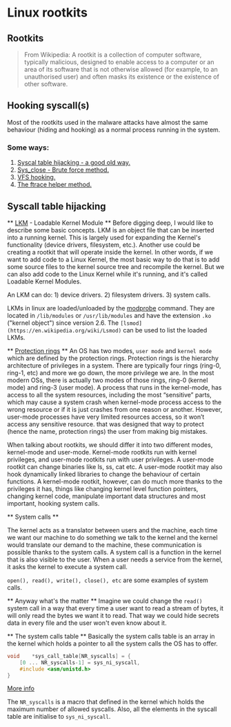 # Linux rootkits

## Rootkits
> From Wikipedia:
> A rootkit is a collection of computer software, typically malicious, 
> designed to enable access to a computer or an area of its software that is not otherwise allowed 
> (for example, to an unauthorised user) and often masks its existence or the existence of other software.

## Hooking syscall(s)

Most of the rootkits used in the malware attacks have almost the same behaviour (hiding and hooking) as a normal process running in the system.

### Some ways:
1. [Syscal table hijacking - a good old way.](#Syscall-table-hijacking)
2. [Sys_close - Brute force method.](#Sys-close)
3. [VFS hooking.](#VFS-hooking)
4. [The ftrace helper method.](#Thee-ftrace-helper-method)

## Syscall table hijacking
** [LKM](https://en.wikipedia.org/wiki/Loadable_kernel_module) - Loadable Kernel Module **
Before digging deep, I would like to describe some basic concepts. LKM is an object file that can be inserted into a running kernel. This is largely used for expanding the Kernel's functionality (device drivers, filesystem, etc.).
Another use could be creating a rootkit that will operate inside the kernel.
In other words, if we want to add code to a Linux Kernel, the most basic way to do that is to add some source files to the kernel source tree and recompile the kernel.
But we can also add code to the Linux Kernel while it's running, and it's called Loadable Kernel Modules.

An LKM can do:
	1) device drivers.
	2) filesystem drivers.
	3) system calls.

LKMs in linux are loaded/unloaded by the [modprobe](https://en.wikipedia.org/wiki/Modprobe) command. They are located in `/lib/modules` or `/usr/lib/modules` and have the extension `.ko` ("kernel object") since version 2.6.
The `[lsmod](https://en.wikipedia.org/wiki/Lsmod)` can be used to list the loaded LKMs.

** [Protection rings](https://en.wikipedia.org/wiki/Protection_ring) **
An OS has two modes, `user mode` and `kernel mode` which are defined by the protection rings.
Protection rings is the hierarchy architecture of privileges in a system. There are typically four rings (ring-0, ring-1, etc) and more we go down, the more privilege we are.
In the most modern OSs, there is actually two modes of those rings, ring-0 (kernel mode) and ring-3 (user mode).
A process that runs in the kernel-mode, has access to all the system resources, including the most “sensitive” parts, which may cause a system crash when kernel-mode process access to the wrong resource or if it is just crashes from one reason or another.
However, user-mode processes have very limited resources access, so it won’t access any sensitive resource.
that was designed that way to protect (hence the name, protection rings) the user from making big mistakes.

When talking about rootkits, we should differ it into two different modes, kernel-mode and user-mode.
Kernel-mode rootkits run with kernel privileges, and user-mode rootkits run with user privileges.
A user-mode rootkit can change binaries like ls, ss, cat etc.
A user-mode rootkit may also hook dynamically linked libraries to change the behaviour of certain functions.
A kernel-mode rootkit, however, can do much more thanks to the privileges it has, things like changing kernel level function pointers, changing kernel code, manipulate important data structures and most important, hooking system calls.

** System calls **

The kernel acts as a translator between users and the machine, each time we want our machine to do something we talk to the kernel and the kernel would translate our demand to the machine, these communication is possible thanks to the system calls.
A system call is a function in the kernel that is also visible to the user.
When a user needs a service from the kernel, it asks the kernel to execute a system call.

`open(), read(), write(), close(), etc` are some examples of system calls.

** Anyway what's the matter **
Imagine we could change the `read()` system call in a way that every time a user want to read a stream of bytes, it will only read the bytes we want it to read.
That way we could hide secrets data in every file and the user won't even know about it.

** The system calls table **
Basically the system calls table is an array in the kernel which holds a pointer to all the system calls the OS has to offer.

```c
void	*sys_call_table[NR_syscalls] = {
	[0 ... NR_syscalls-1] = sys_ni_syscall,
	#include <asm/unistd.h>
}
```
[More info](http://faculty.nps.edu/cseagle/assembly/sys_call.html)

The `NR_syscalls` is a macro that defined in the kernel which holds the maximum number of allowed syscalls.
 Also, all the elements in the syscall table are initialise to `sys_ni_syscall`.

